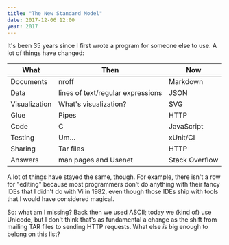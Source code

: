 ```yaml
---
title: "The New Standard Model"
date: 2017-12-06 12:00
year: 2017
---
```


It's been 35 years since I first wrote a program for someone else to use.
A lot of things have changed:

| What          | Then                              | Now            |
| ------------- | --------------------------------- | -------------- |
| Documents     | nroff                             | Markdown       |
| Data          | lines of text/regular expressions | JSON           |
| Visualization | What's visualization?             | SVG            |
| Glue          | Pipes                             | HTTP           |
| Code          | C                                 | JavaScript     |
| Testing       | Um…                             | xUnit/CI       |
| Sharing       | Tar files                         | HTTP           |
| Answers       | man pages and Usenet              | Stack Overflow |

A lot of things have stayed the same, though.
For example,
there isn't a row for "editing"
because most programmers don't do anything with their fancy IDEs
that I didn't do with Vi in 1982,
even though those IDEs ship with tools that I would have considered magical.

So:
what am I missing?
Back then we used ASCII;
today we (kind of) use Unicode,
but I don't think that's as fundamental a change
as the shift from mailing TAR files to sending HTTP requests.
What else *is* big enough to belong on this list?
